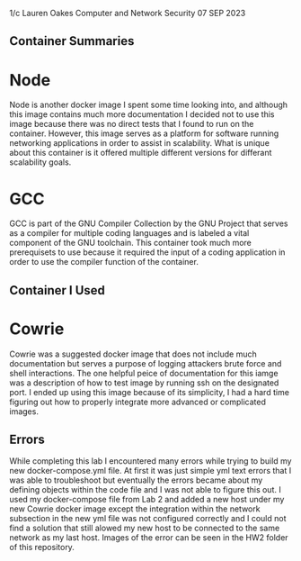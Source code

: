 1/c Lauren Oakes
Computer and Network Security 
07 SEP 2023

## **Container Summaries**

# Node
Node is another docker image I spent some time looking into, and although this image contains much more documentation I decided not to use this image 
because there was no direct tests that I found to run on the container. However, this image serves as a platform for software running networking applications
in order to assist in scalability. What is unique about this container is it offered multiple different versions for differant scalability goals.

# GCC
GCC is part of the GNU Compiler Collection by the GNU Project that serves as a compiler for multiple coding languages and is labeled a vital component of the
GNU toolchain. This container took much more prerequisets to use because it required the input of a coding application in order to use the compiler function
of the container.

## **Container I Used**

# Cowrie
Cowrie was a suggested docker image that does not include much documentation but serves a purpose of logging attackers brute force and shell interactions. 
The one helpful peice of documentation for this iamge was a description of how to test image by running ssh on the designated port. I ended up using this
image because of its simplicity, I had a hard time figuring out how to properly integrate more advanced or complicated images.

## Errors

While completing this lab I encountered many errors while trying to build my new docker-compose.yml file. At first it was just simple yml text errors that 
I was able to troubleshoot but eventually the errors became about my defining objects within the code file and I was not able to figure this out. I used my 
docker-compose file from Lab 2 and added a new host under my new Cowrie docker image except the integration within the network subsection in the new yml 
file was not configured correctly and I could not find a solution that still alowed my new host to be connected to the same network as my last host. Images
of the error can be seen in the HW2 folder of this repository.
